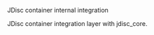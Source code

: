 <!-- Copyright Yahoo. Licensed under the terms of the Apache 2.0 license. See LICENSE in the project root. -->
JDisc container internal integration

JDisc container integration layer with jdisc_core.
